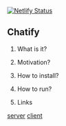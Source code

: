 [![Netlify Status](https://api.netlify.com/api/v1/badges/a265e8a0-69ee-4ac6-800c-645010319293/deploy-status)](https://app.netlify.com/sites/getchatify/deploys)

## **Chatify**

1. What is it?

2. Motivation?

3. How to install?

4. How to run?

5. Links

[server](https://chatifydotcom.herokuapp.com/)
[client](https://getchatify.netlify.com)
